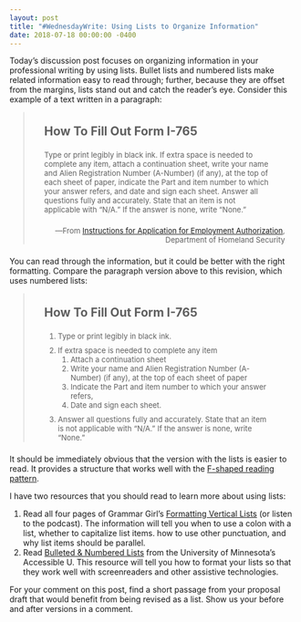 ```yaml
---
layout: post
title: "#WednesdayWrite: Using Lists to Organize Information"
date: 2018-07-18 00:00:00 -0400
---
```

<p>Today’s discussion post focuses on organizing information in your professional writing by using lists. Bullet lists and numbered lists make related information easy to read through; further, because they are offset from the margins, lists stand out and catch the reader’s eye. Consider this example of a text written in a paragraph:</p>
<blockquote>
<h2 style="font-size:normal;padding: 21px;margin-top: 0px;margin-bottom: 0px;">How To Fill Out Form I-765</h2>
<p style="font-size:small;padding: 0px 21px 0px 21px;margin-top: 0px;margin-bottom: 21px;margin-right: 21px;">Type or print legibly in black ink. If extra space is needed to complete any item, attach a continuation sheet, write your name and Alien Registration Number (A-Number) (if any), at the top of each sheet of paper, indicate the Part and item number to which your answer refers, and date and sign each sheet. Answer all questions fully and accurately. State that an item is not applicable with “N/A.” If the answer is none, write “None.”</p>
<p style="font-size:small;margin-top: 0px;margin-bottom: 21px;margin-right: 21px;text-align: right;">—From <a href="https://www.uscis.gov/sites/default/files/files/form/i-765instr.pdf" target="_blank">Instructions for Application for Employment Authorization</a>, <br />
Department of Homeland Security</p>
</blockquote>
<p>You can read through the information, but it could be better with the right formatting. Compare the paragraph version above to this revision, which uses numbered lists: </p>
<blockquote>
<h2 style="font-size:normal;padding: 21px;margin-top: 0px;margin-bottom: 0px;">How To Fill Out Form I-765</h2>
<ol style="font-size:small;padding: 0px 21px 0px 45px;margin-top: 0px;margin-bottom: 21px;margin-right: 21px;">
<li style="margin-bottom: 9px;">Type or print legibly in black ink.</li>
<li style="margin-bottom: 9px;">If extra space is needed to complete any item
  <ol>
    <li>Attach a continuation sheet</li>
    <li>Write your name and Alien Registration  Number (A-Number) (if any), at the top of each sheet of paper</li>
    <li>Indicate the Part and item number to which your  answer refers, </li>
    <li> Date and sign each sheet.</li>
  </ol>
</li>
<li style="margin-bottom: 9px;">Answer all questions fully and accurately. State that an item is not applicable with &ldquo;N/A.&rdquo; If the answer is none, write &ldquo;None.&rdquo; </li>
  </ol>
</blockquote>
<p>It should be immediately obvious that the version with the lists is easier to read. It provides a structure that works well with the <a href="/fridayfact-f-shaped-reading-pattern/" target="_blank">F-shaped reading pattern</a>. </p>
<p>I have two resources that you should read to learn more about using lists: </p>
<ol class="listDS">
  <li>Read all four pages of Grammar Girl’s <a href="http://www.quickanddirtytips.com/education/grammar/formatting-vertical-lists" target="_blank">Formatting Vertical Lists</a> (or listen to the podcast). The information will tell you when to use a colon with a list, whether to capitalize list items. how to use other punctuation, and why list items should be parallel.</li>
  <li>Read <a href="http://accessibility.umn.edu/core-skills/bulleted-numbered-lists" target="_blank">Bulleted &amp; Numbered Lists</a> from the University of Minnesota’s Accessible U. This resource will tell you how to format your lists so that they work well with screenreaders and other assistive technologies.</li>
</ol>
<p>For your comment on this post, find a short passage from your proposal draft that would benefit from being revised as a list. Show us your before and after versions in a comment.</p>
